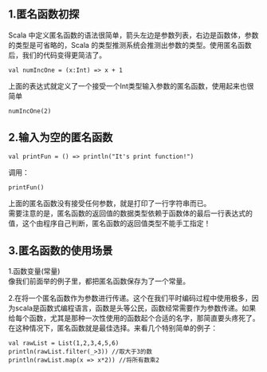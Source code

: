 ## 1.匿名函数初探
Scala 中定义匿名函数的语法很简单，箭头左边是参数列表，右边是函数体，参数的类型是可省略的，Scala 的类型推测系统会推测出参数的类型。使用匿名函数后，我们的代码变得更简洁了。  


```
val numIncOne = (x:Int) => x + 1
```  

上面的表达式就定义了一个接受一个Int类型输入参数的匿名函数，使用起来也很简单  

```
numIncOne(2)
```  

## 2.输入为空的匿名函数

```
val printFun = () => println("It's print function!")
```  

调用：  

```
printFun()
```  

上面的匿名函数没有接受任何参数，就是打印了一行字符串而已。  
需要注意的是，匿名函数的返回值的数据类型依赖于函数体的最后一行表达式的值，这个由程序自己判断，匿名函数的返回值类型不能手工指定！  


## 3.匿名函数的使用场景
1.函数变量(常量)  
像我们前面举的例子里，都把匿名函数保存为了一个常量。  

2.在将一个匿名函数作为参数进行传递。这个在我们平时编码过程中使用极多，因为scala是函数式编程语言，函数是头等公民，函数经常需要作为参数传递。如果给每个函数，尤其是那种一次性使用的函数起个合适的名字，那简直要头疼死了。在这种情况下，匿名函数就是最佳选择。来看几个特别简单的例子：  

```
val rawList = List(1,2,3,4,5,6)
println(rawList.filter(_>3)) //取大于3的数
println(rawList.map(x => x*2)) //将所有数乘2
```
